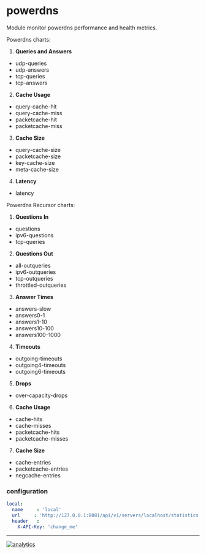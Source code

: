 # powerdns

Module monitor powerdns performance and health metrics.

Powerdns charts:

1.  **Queries and Answers**

-   udp-queries
-   udp-answers
-   tcp-queries
-   tcp-answers

2.  **Cache Usage**

-   query-cache-hit
-   query-cache-miss
-   packetcache-hit
-   packetcache-miss

3.  **Cache Size**

-   query-cache-size
-   packetcache-size
-   key-cache-size
-   meta-cache-size

4.  **Latency**

-   latency

 Powerdns Recursor charts:

1.  **Questions In**

-   questions
-   ipv6-questions
-   tcp-queries

2.  **Questions Out**

-   all-outqueries
-   ipv6-outqueries
-   tcp-outqueries
-   throttled-outqueries

3.  **Answer Times**

-   answers-slow
-   answers0-1
-   answers1-10
-   answers10-100
-   answers100-1000

4.  **Timeouts**

-   outgoing-timeouts
-   outgoing4-timeouts
-   outgoing6-timeouts

5.  **Drops**

-   over-capacity-drops

6.  **Cache Usage**

-   cache-hits
-   cache-misses
-   packetcache-hits
-   packetcache-misses

7.  **Cache Size**

-   cache-entries
-   packetcache-entries
-   negcache-entries

### configuration

```yaml
local:
  name     : 'local'
  url     : 'http://127.0.0.1:8081/api/v1/servers/localhost/statistics'
  header   :
    X-API-Key: 'change_me'
```

- - -

[![analytics](https://www.google-analytics.com/collect?v=1&aip=1&t=pageview&_s=1&ds=github&dr=https%3A%2F%2Fgithub.com%2Fnetdata%2Fnetdata&dl=https%3A%2F%2Fmy-netdata.io%2Fgithub%2Fcollectors%2Fpython.d.plugin%2Fpowerdns%2FREADME&_u=MAC~&cid=5792dfd7-8dc4-476b-af31-da2fdb9f93d2&tid=UA-64295674-3)](<>)
